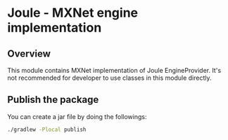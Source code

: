 Joule - MXNet engine implementation
===================================

## Overview

This module contains MXNet implementation of Joule EngineProvider. It's not recommended for developer
to use classes in this module directly.

## Publish the package

You can create a jar file by doing the followings:

```bash
./gradlew -Plocal publish
```